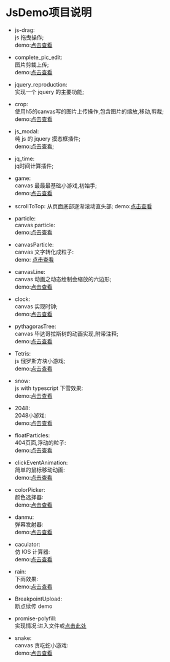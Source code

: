 # JsDemo项目说明
- js-drag:  
js 拖曳操作;  
demo:[点击查看](https://grewer.github.io/JsDemo/Js-drag/)

- complete_pic_edit:  
图片剪裁上传;  
demo:[点击查看](https://grewer.github.io/JsDemo/complete_pic_edit/)

- jquery_reproduction:  
实现一个 jquery 的主要功能;  

- crop:  
使用h5的canvas写的图片上传操作,包含图片的缩放,移动,剪裁;  
demo:[点击查看](https://grewer.github.io/JsDemo/crop/crop.html)

- js_modal:  
纯 js 的 jquery 摸态框插件;  
demo:[点击查看](https://grewer.github.io/JsDemo/js_modal/modal_box.html);  

- jq_time:  
jq时间计算插件;

- game:  
canvas 最最最基础小游戏,初始手;  
demo:[点击查看](https://grewer.github.io/JsDemo/game/canvasGame.html)  

- scrollToTop:
从页面底部逐渐滚动直头部;
demo:[点击查看](https://grewer.github.io/JsDemo/scrolltoTop/)

- particle:  
canvas particle:  
demo:[点击查看](https://grewer.github.io/JsDemo/particles/)  

- canvasParticle:  
canvas 文字转化成粒子:  
demo: <a target="_blank" href="https://grewer.github.io/JsDemo/canvasParticle/">点击查看</a>   

- canvasLine:  
canvas 动画之动态绘制会缩放的六边形;  
demo:[点击查看](https://grewer.github.io/JsDemo/canvasLine/)

- clock:  
canvas 实现时钟;  
demo:[点击查看](https://grewer.github.io/JsDemo/clock/step3.html)

- pythagorasTree:  
canvas 毕达哥拉斯树的动画实现,附带注释;  
demo:[点击查看](https://grewer.github.io/JsDemo/pythagorasTree/pythagorasTree.html)

- Tetris:  
js 俄罗斯方块小游戏;  
demo:[点击查看](https://grewer.github.io/JsDemo/Tetris/)

- snow:  
js with typescript 下雪效果:  
demo:[点击查看](https://grewer.github.io/JsDemo/snow/)  

- 2048:  
2048小游戏:  
demo:[点击查看](https://grewer.github.io/JsDemo/2048/)  

- floatParticles:  
404页面,浮动的粒子:  
demo:[点击查看](https://grewer.github.io/JsDemo/floatParticles/)

- clickEventAnimation:  
简单的鼠标移动动画:  
demo:[点击查看](https://grewer.github.io/JsDemo/clickEventAnimation/)

- colorPicker:  
颜色选择器:  
demo:[点击查看](https://grewer.github.io/JsDemo/colorPicker/)  

- danmu:  
弹幕发射器:  
demo:[点击查看](https://grewer.github.io/JsDemo/danmu/)  

- caculator:  
仿 IOS 计算器:  
demo:[点击查看](https://grewer.github.io/JsDemo/caculator/)
 
- rain:  
下雨效果:  
demo:[点击查看](https://grewer.github.io/JsDemo/rain/)

- BreakpointUpload:  
断点续传 demo  

- promise-polyfill:  
实现情况:进入文件或[点击此处](https://github.com/Grewer/JsDemo/tree/master/promise-polyfill)

- snake:  
canvas 贪吃蛇小游戏:  
demo:[点击查看](https://grewer.github.io/JsDemo/snake/)
